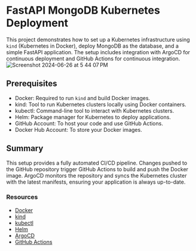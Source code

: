 # FastAPI MongoDB Kubernetes Deployment

This project demonstrates how to set up a Kubernetes infrastructure using `kind` (Kubernetes in Docker), deploy MongoDB as the database, and a simple FastAPI application. The setup includes integration with ArgoCD for continuous deployment and GitHub Actions for continuous integration.
![Screenshot 2024-06-26 at 5 44 07 PM](https://github.com/shubhsardana29/Plexicus/assets/52607235/1ad159e4-82c7-4063-a76b-814fce536a2f)

## Prerequisites

- Docker: Required to run `kind` and build Docker images.
- kind: Tool to run Kubernetes clusters locally using Docker containers.
- kubectl: Command-line tool to interact with Kubernetes clusters.
- Helm: Package manager for Kubernetes to deploy applications.
- GitHub Account: To host your code and use GitHub Actions.
- Docker Hub Account: To store your Docker images.

## Summary

This setup provides a fully automated CI/CD pipeline. Changes pushed to the GitHub repository trigger GitHub Actions to build and push the Docker image. ArgoCD monitors the repository and syncs the Kubernetes cluster with the latest manifests, ensuring your application is always up-to-date.

### Resources

- [Docker](https://docs.docker.com/get-docker/)
- [kind](https://kind.sigs.k8s.io/docs/user/quick-start/#installation)
- [kubectl](https://kubernetes.io/docs/tasks/tools/install-kubectl/)
- [Helm](https://helm.sh/docs/intro/install/)
- [ArgoCD](https://argo-cd.readthedocs.io/en/stable/getting_started/)
- [GitHub Actions](https://docs.github.com/en/actions)


